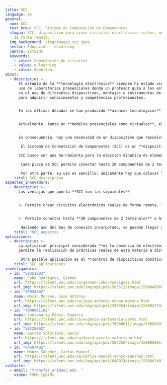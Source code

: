 ```yaml
---
title: SCC
language: es
general:
  nom: SCC
  text_breu: SCC, Sistema de Computación de Componentes
  slogan: SCC, dispositivo para crear circuitos electrónicos reales, no simulados,
    de forma remota.
  img_background: /img/imagen_scc.jpeg
  sector: Educación - eLearning
  centre: Estuids
  keywords:
    - value: Commutación de circuitos
    - value: e-learning
    - value: domòtica
about:
  - descripcio: >-
      El estudio de la **tecnología electrónica** siempre ha estado vinculado al
      uso de laboratorios presenciales donde un profesor guía a los estudiantes
      en el uso de diferentes dispositivos, montajes e instrumentos de medición,
      para adquirir conocimientos y competencias profesionales. 


      En las últimas décadas se han producido **avances tecnológicos** que han permitido cambios significativos en los modelos pedagógicos de enseñanza-aprendizaje, abriendo la puerta a la enseñanza virtual (o a distancia) de competencias tecnológicas, entre ellas las del ámbito de la electrónica. 


      Actualmente, tanto en **modelos presenciales como virtuales**, el estudiante se ha convertido en el eje fundamental del proceso de enseñanza-aprendizaje y resulta básico proporcionar nuevas herramientas para la adquisición de estas competencias.


      En consecuencia, hay una necesidad de un dispositivo que resuelva al menos parcialmente los problemas mencionados anteriormente.

       El Sistema de Conmutación de Componentes (SCC) es un **dispositivo para crear circuitos** electrónicos reales, no simulados, de forma remota pensado para salvar las limitaciones que ofrecen actualmente los productos existentes como Visir. 

      SCC busca ser una herramienta para la elección dinámica de elementos electrónicos para crear un circuito y a un bajo coste: cada placa **SCC puede costar alrededor de 150 €**, mientras que en otras soluciones ronda los 1.000 €.

       Cada placa de SCC permite conectar hasta 20 componentes de 2 terminales o hasta 10 componentes de 3 terminales, conectándose a un equipo de computación estándar (PC) sin hardware añadido, no haciendo necesarios equipos concretos como National Instruments. Además, usando el bus de **conexión incorporado** se pueden llegar a conectar 255 matrices.

       Por otra parte, su uso es sencillo: únicamente hay que colocar los componentes en la matriz, sin necesidad de conectarlos directamente con cable.
    titol: SCC_descripcion 
aspectes_innovadors:
  - descripcio: >-
      Las ventajas que aporta **SCC son las siguientes**:


      \- Permite crear circuitos electrónicos reales de forma remota. **Solución de bajo coste** (unos 150 € frente a los 1.000 € de otras soluciones) 


      \- Permite conectar hasta **20 componentes de 2 terminales** o hasta 10 componentes de 3 terminales, sin hardware añadido.

       Haciendo uso del bus de conexión incorporado, se pueden llegar a conectar hasta 255 matrices de componentes.
    titol: "SCC_aspectos  "
aplicacions:
  - descripcio: >-
      La aplicación principal considerada **es la docencia de electrónica**, que
      permite la realización de prácticas reales de esta materia a distancia.

       Otra posible aplicación es el **control de dispositivos domóticos**.
    titol: SCC_aplicaciones 
investigadors:
  - id: "58351202"
    name: Cobo Rodríguez, Germán
    url: https://talent.uoc.edu/ca/german-cobo-rodriguez.html
    url_img: https://talent.uoc.edu/img/api/pdi/583512/image/1588846666246
  - id: "39935402"
    name: Morán Moreno, Jose Antonio
    url: https://talent.uoc.edu/ca/jose-antonio-moran-moreno.html
    url_img: https://talent.uoc.edu/img/api/pdi/399354/image/1588847742038
  - id: "7000061102"
    name: Santamaria Pérez, Eugènia
    url: https://talent.uoc.edu/ca/eugenia-santamaria-perez.html
    url_img: https://talent.uoc.edu/img/api/pdi/70000611/image/1588849761330
  - id: "58225002"
    name: García Solórzano, David
    url: https://talent.uoc.edu/ca/david-garcia-solorzano.html
    url_img: https://talent.uoc.edu/img/api/pdi/582250/image/1588860613822
  - id: "64697402"
    name: Monzo Sánchez, Carlos Manuel
    url: https://talent.uoc.edu/ca/carlos-manuel-monzo-sanchez.html
    url_img: https://talent.uoc.edu/img/api/pdi/646974/image/1588861497239
contacte:
  - email: "transfer_ari@uoc.edu  "
    video: F9MD_IgBiMc
---
```

